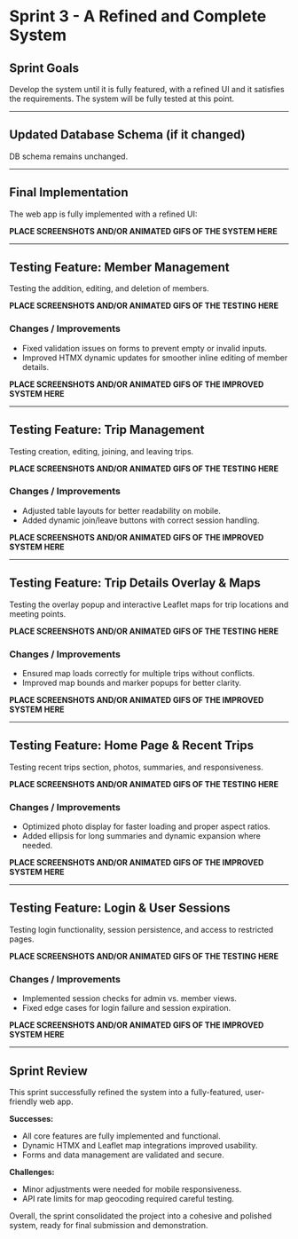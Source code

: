 # Sprint 3 - A Refined and Complete System

## Sprint Goals

Develop the system until it is fully featured, with a refined UI and it satisfies the requirements. The system will be fully tested at this point.

---

## Updated Database Schema (if it changed)

DB schema remains unchanged.

---

## Final Implementation

The web app is fully implemented with a refined UI:

**PLACE SCREENSHOTS AND/OR ANIMATED GIFS OF THE SYSTEM HERE**

---

## Testing Feature: Member Management

Testing the addition, editing, and deletion of members.

**PLACE SCREENSHOTS AND/OR ANIMATED GIFS OF THE TESTING HERE**

### Changes / Improvements

- Fixed validation issues on forms to prevent empty or invalid inputs.
- Improved HTMX dynamic updates for smoother inline editing of member details.

**PLACE SCREENSHOTS AND/OR ANIMATED GIFS OF THE IMPROVED SYSTEM HERE**

---

## Testing Feature: Trip Management

Testing creation, editing, joining, and leaving trips.

**PLACE SCREENSHOTS AND/OR ANIMATED GIFS OF THE TESTING HERE**

### Changes / Improvements

- Adjusted table layouts for better readability on mobile.
- Added dynamic join/leave buttons with correct session handling.

**PLACE SCREENSHOTS AND/OR ANIMATED GIFS OF THE IMPROVED SYSTEM HERE**

---

## Testing Feature: Trip Details Overlay & Maps

Testing the overlay popup and interactive Leaflet maps for trip locations and meeting points.

**PLACE SCREENSHOTS AND/OR ANIMATED GIFS OF THE TESTING HERE**

### Changes / Improvements

- Ensured map loads correctly for multiple trips without conflicts.
- Improved map bounds and marker popups for better clarity.

**PLACE SCREENSHOTS AND/OR ANIMATED GIFS OF THE IMPROVED SYSTEM HERE**

---

## Testing Feature: Home Page & Recent Trips

Testing recent trips section, photos, summaries, and responsiveness.

**PLACE SCREENSHOTS AND/OR ANIMATED GIFS OF THE TESTING HERE**

### Changes / Improvements

- Optimized photo display for faster loading and proper aspect ratios.
- Added ellipsis for long summaries and dynamic expansion where needed.

**PLACE SCREENSHOTS AND/OR ANIMATED GIFS OF THE IMPROVED SYSTEM HERE**

---

## Testing Feature: Login & User Sessions

Testing login functionality, session persistence, and access to restricted pages.

**PLACE SCREENSHOTS AND/OR ANIMATED GIFS OF THE TESTING HERE**

### Changes / Improvements

- Implemented session checks for admin vs. member views.
- Fixed edge cases for login failure and session expiration.

**PLACE SCREENSHOTS AND/OR ANIMATED GIFS OF THE IMPROVED SYSTEM HERE**

---

## Sprint Review

This sprint successfully refined the system into a fully-featured, user-friendly web app.  

**Successes:**  
- All core features are fully implemented and functional.  
- Dynamic HTMX and Leaflet map integrations improved usability.  
- Forms and data management are validated and secure.  

**Challenges:**  
- Minor adjustments were needed for mobile responsiveness.  
- API rate limits for map geocoding required careful testing.  

Overall, the sprint consolidated the project into a cohesive and polished system, ready for final submission and demonstration.
